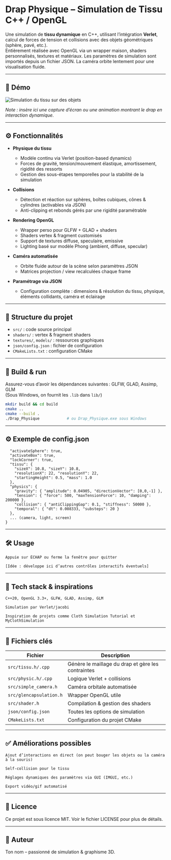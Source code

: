 ﻿# Drap Physique – Simulation de Tissu C++ / OpenGL

Une simulation de **tissu dynamique** en C++, utilisant l’intégration **Verlet**, calcul de forces de tension et collisions avec des objets géométriques (sphère, pavé, etc.).  
Entièrement réalisée avec OpenGL via un wrapper maison, shaders personnalisés, textures et matériaux. Les paramètres de simulation sont importés depuis un fichier JSON. La caméra orbite lentement pour une visualisation fluide.

---

## 📸 Démo

![Simulation du tissu sur des objets](./docs/simulation_screenshot.jpg)

*Note : insère ici une capture d’écran ou une animation montrant le drap en interaction dynamique.*

---

## ⚙️ Fonctionnalités

- **Physique du tissu**  
  - Modèle continu via Verlet (position-based dynamics)  
  - Forces de gravité, tension/mouvement élastique, amortissement, rigidité des ressorts  
  - Gestion des sous-étapes temporelles pour la stabilité de la simulation

- **Collisions**  
  - Détection et réaction sur sphères, boîtes cubiques, cônes & cylindres (activables via JSON)  
  - Anti-clipping et rebonds gérés par une rigidité paramétrable

- **Rendering OpenGL**  
  - Wrapper perso pour GLFW + GLAD + shaders  
  - Shaders vertex & fragment customisés  
  - Support de textures diffuse, speculaire, emissive  
  - Lighting basé sur modèle Phong (ambient, diffuse, specular)

- **Caméra automatisée**  
  - Orbite fluide autour de la scène selon paramètres JSON  
  - Matrices projection / view recalculées chaque frame

- **Paramétrage via JSON**  
  - Configuration complète : dimensions & résolution du tissu, physique, éléments collidants, caméra et éclairage

---

## 🧱 Structure du projet

- `src/` : code source principal  
- `shaders/` : vertex & fragment shaders  
- `textures/`, `models/` : ressources graphiques  
- `json/config.json` : fichier de configuration  
- `CMakeLists.txt` : configuration CMake

---

## 🚀 Build & run

Assurez-vous d’avoir les dépendances suivantes : GLFW, GLAD, Assimp, GLM  
(Sous Windows, on fournit les `.lib` dans `lib/`)

```bash
mkdir build && cd build
cmake ..
cmake --build .
./Drap_Physique            # ou Drap_Physique.exe sous Windows
```

---

## ⚙️ Exemple de config.json

```{
  "activateSphere": true,
  "activateBox": true,
  "lockCorner": true,
  "tissu": {
    "sizeX": 10.8, "sizeY": 10.8,
    "resolutionX": 22, "resolutionY": 22,
    "startingHeight": 0.5, "mass": 1.0
  },
  "physics": {
    "gravity": { "amplitude": 0.04905, "directionVector": [0,0,-1] },
    "tension": { "force": 500, "maxTensionForce": 10, "damping": 200000 },
    "collision": { "antiClippingGap": 0.1, "stiffness": 50000 },
    "temporal": { "dt": 0.008333, "substeps": 20 }
  },
  ... (camera, light, screen)
}
```

---

## 🛠️ Usage

    Appuie sur ÉCHAP ou ferme la fenêtre pour quitter

    [Idée : développe ici d’autres contrôles interactifs éventuels]

---

## 🧠 Tech stack & inspirations

    C++20, OpenGL 3.3+, GLFW, GLAD, Assimp, GLM

    Simulation par Verlet/jacobi

    Inspiration de projets comme Cloth Simulation Tutorial et MyClothSimulation

---

## 📝 Fichiers clés

| Fichier                 | Description                                        |
|-------------------------|----------------------------------------------------|
| `src/tissu.h/.cpp`      | Génère le maillage du drap et gère les contraintes |
| `src/physic.h/.cpp`     | Logique Verlet + collisions                        |
| `src/simple_camera.h`   | Caméra orbitale automatisée                        |
| `src/glencapsulation.h` | Wrapper OpenGL utile                               |
| `src/shader.h`          | Compilation & gestion des shaders                  |
| `json/config.json`      | Toutes les options de simulation                   |
| `CMakeLists.txt`        | Configuration du projet CMake                      |

---

## ✅ Améliorations possibles

    Ajout d’interactions en direct (on peut bouger les objets ou la caméra à la souris)

    Self‑collision pour le tissu

    Réglages dynamiques des paramètres via GUI (IMGUI, etc.)

    Export vidéo/gif automatisé

---

## 📄 Licence

Ce projet est sous licence MIT. Voir le fichier LICENSE pour plus de détails.

---

## 👤 Auteur

Ton nom – passionné de simulation & graphisme 3D.